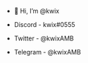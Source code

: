 - 👋 Hi, I’m @kwix

- Discord - kwix#0555
- Twitter - @kwixAMB
- Telegram - @kwixAMB


<!---
fabiuses/fabiuses is a ✨ special ✨ repository because its `README.md` (this file) appears on your GitHub profile.
You can click the Preview link to take a look at your changes.
--->
